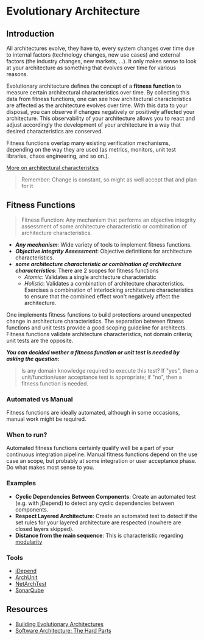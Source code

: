 # Evolutionary Architecture

## Introduction

All architectures evolve, they have to, every system changes over time due to internal factors (technology changes, new use cases) and external factors (the industry changes, new markets, ...).
It only makes sense to look at your architecture as something that evolves over time for various reasons.

Evolutionary architecture defines the concept of a **fitness function** to measure certain architectural characteristics over time. By collecting this data from fitness functions, one can see how architectural characteristics are affected as the architecture evolves over time.
With this data to your disposal, you can observe if changes negatively or positively affected your architecture. This observability of your architecture allows you to react and adjust accordingly the development of your architecture in a way that desired characteristics are conserved.

Fitness functions overlap many existing verification mechanisms, depending on the way they are used (as metrics, monitors, unit test libraries, chaos engineering, and so on.).

[More on architectural characteristics](../architecture-characteristics/readme.md)

> Remember: Change is constant, so might as well accept that and plan for it

## Fitness Functions

> Fitness Function: Any mechanism that performs an objective integrity assessment of some architecture characteristic or combination of architecture characteristics.

* ***Any mechanism***: Wide variety of tools to implement fitness functions.
* ***Objective integrity Assessment***: Objective definitions for architecture characteristics.
* ***some architecture characteristic or combination of architecture characteristics***: There are 2 scopes for fitness functions
    * *Atomic*: Validates a single architecture characteristic
    * *Holistic*: Validates a combination of architecture characteristics. Exercises a combination of interlocking architecture characteristics to ensure that the combined effect won't negatively affect the architecture.

One implements fitness functions to build protections around unexpected change in architecture characteristics.
The separation between fitness functions and unit tests provide a good scoping guideline for architects. Fitness functions validate architecture characteristics, not domain criteria; unit tests are the opposite.

***You can decided wether a fitness function or unit test is needed by asking the question:***

> Is any domain knowledge required to execute this test? If "yes", then a unit/function/user acceptance test is appropriate; if "no", then a fitness function is needed.

### Automated vs Manual

Fitness functions are ideally automated, although in some occasions, manual work might be required.

### When to run?

Automated fitness functions certainly qualify well be a part of your continuous integration pipeline. Manual fitness functions depend on the use case an scope, but probably at some integration or user acceptance phase. Do what makes most sense to you.

### Examples

* **Cyclic Dependencies Between Components**: Create an automated test (e.g. with jDepend) to detect any cyclic dependencies between components. 
* **Respect Layered Architecture**: Create an automated test to detect if the set rules for your layered architecture are respected (nowhere are closed layers skipped).
* **Distance from the main sequence**: This is characteristic regarding [modularity](../topics/modularity.md)

### Tools

* [jDepend](https://github.com/clarkware/jdepend)
* [ArchUnit](https://www.archunit.org/)
* [NetArchTest](https://github.com/BenMorris/NetArchTest)
* [SonarQube](https://www.sonarsource.com/)


## Resources

* [Building Evolutionary Architectures](https://www.oreilly.com/library/view/building-evolutionary-architectures/9781491986356/)
* [Software Architecture: The Hard Parts](https://architecturethehardparts.com/)
